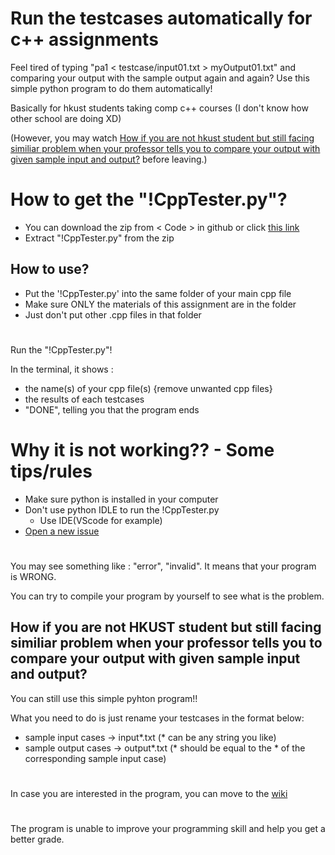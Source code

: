 # Run the testcases automatically for c++ assignments

Feel tired of typing "pa1 < testcase/input01.txt > myOutput01.txt" and comparing your output with the sample output again and again? Use this simple python program to do them automatically!

Basically for hkust students taking comp c++ courses (I don't know how other school are doing XD)

(However, you may watch [How if you are not hkust student but still facing similiar problem when your professor tells you to compare your output with given sample input and output?](https://github.com/hwtam/run-the-testcases-automatically-for-cpp/blob/main/README.md#how-if-you-are-not-hkust-student-but-still-facing-similiar-problem-when-your-professor-tells-you-to-compare-your-output-with-given-sample-input-and-output) before leaving.)

# How to get the "!CppTester.py"?

 - You can download the zip from < Code > in github or click [this link](https://github.com/hwtam/run-the-testcases-automatically-for-cpp/archive/refs/heads/main.zip)
 - Extract "!CppTester.py" from the zip

## How to use?
- Put the '!CppTester.py' into the same folder of your main cpp file
- Make sure ONLY the materials of this assignment are in the folder
- Just don't put other .cpp files in that folder

#

Run the "!CppTester.py"!

In the terminal, it shows : 
- the name(s) of your cpp file(s) {remove unwanted cpp files}
- the results of each testcases
- "DONE", telling you that the program ends

# Why it is not working?? - Some tips/rules

- Make sure python is installed in your computer
- Don't use python IDLE to run the !CppTester.py
  - Use IDE(VScode for example)
- [Open a new issue](https://github.com/hwtam/run-the-testcases-automatically-for-cpp-assignments/issues/new/choose)

#

You may see something like : "error", "invalid". It means that your program is WRONG.

You can try to compile your program by yourself to see what is the problem.

## How if you are not HKUST student but still facing similiar problem when your professor tells you to compare your output with given sample input and output?

You can still use this simple pyhton program!!

What you need to do is just rename your testcases in the format below:

- sample input cases -> input*.txt (* can be any string you like)
- sample output cases -> output*.txt (* should be equal to the * of the corresponding sample input case)

#

In case you are interested in the program, you can move to the [wiki](https://github.com/hwtam/run-the-testcases-automatically-for-cpp-assignments/wiki)

#

The program is unable to improve your programming skill and help you get a better grade.
